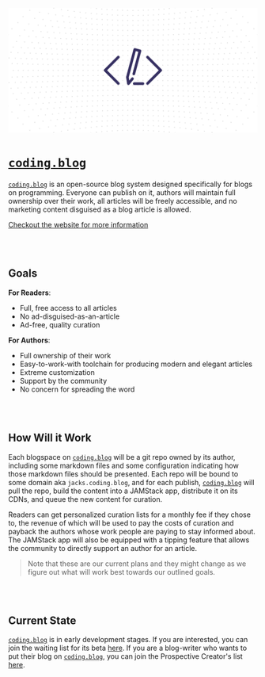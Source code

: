 ![Banner](/banner.svg)

# [`coding.blog`](https://coding.blog)

[`coding.blog`](https://coding.blog) is an open-source blog system designed specifically for blogs on programming. Everyone can publish on it, authors will maintain full ownership over their work, all articles will be freely accessible, and no marketing content disguised as a blog article is allowed.

[Checkout the website for more information](https://coding.blog)


<br><br>

## Goals

**For Readers**:
- Full, free access to all articles
- No ad-disguised-as-an-article
- Ad-free, quality curation

**For Authors**:
- Full ownership of their work
- Easy-to-work-with toolchain for producing modern and elegant articles
- Extreme customization
- Support by the community
- No concern for spreading the word

<br><br>

## How Will it Work

Each blogspace on [`coding.blog`](https://coding.blog) will be a git repo owned by its author, including some markdown files
and some configuration indicating how those markdown files should be presented. Each repo will be bound to some domain aka `jacks.coding.blog`, and for each publish, [`coding.blog`](https://coding.blog) will pull the repo, build the content into
a JAMStack app, distribute it on its CDNs, and queue the new content for curation.

Readers can get personalized curation lists for a monthly fee if they chose to, the revenue of which will be used to pay the costs of curation and payback the authors whose work people are paying to stay informed about. The JAMStack app will also be equipped with a tipping feature that allows the community to directly support an author for an article.

> Note that these are our current plans and they might change as we figure out what will
> work best towards our outlined goals.

<br><br>

## Current State

[`coding.blog`](https://coding.blog) is in early development stages. If you are interested, you can join the waiting list for its beta [here](https://coding.blog). If you are a blog-writer who wants to put their blog on [`coding.blog`](https://coding.blog), you can join the Prospective Creator's list [here](https://coding.blog/creators).
